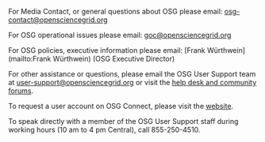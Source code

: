 [title]: - "Contacting the OSG"

For Media Contact, or general questions about OSG please email:
[osg-contact@opensciencegrid.org](mailto:osg-contact@opensciencegrid.org)

For OSG operational issues please email:
[goc@opensciencegrid.org](mailto:goc@opensciencegrid.org) 

For OSG policies, executive information please email:
[Frank Würthwein](mailto:Frank Würthwein) (OSG Executive Director)

For other assistance or questions, please email the OSG User Support team at
[user-support@opensciencegrid.org](mailto:user-support@opensciencegrid.org)
or visit the [help desk and community forums](http://support.opensciencegrid.org).

To request a user account on OSG Connect, please visit the [website](http://osgconnect.net).  

To speak directly with a member of the OSG User Support staff during working hours (10 am to 4 pm Central), call 855-250-4510. 
